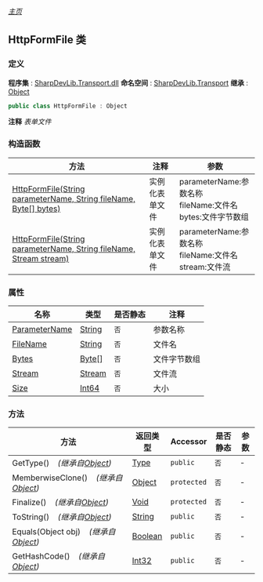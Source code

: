 ###### [主页](./Index.md "主页")
## HttpFormFile 类
### 定义
**程序集** : [SharpDevLib.Transport.dll](./SharpDevLib.Transport.assembly.md "SharpDevLib.Transport.dll")
**命名空间** : [SharpDevLib.Transport](./SharpDevLib.Transport.namespace.md "SharpDevLib.Transport")
**继承** : [Object](https://learn.microsoft.com/en-us/dotnet/api/system.object "Object")
``` csharp
public class HttpFormFile : Object
```
**注释**
*表单文件*

### 构造函数
|方法|注释|参数|
|---|---|---|
|[HttpFormFile(String parameterName, String fileName, Byte[] bytes)](./SharpDevLib.Transport.HttpFormFile.ctor.String.String.Byte.md "HttpFormFile(String parameterName, String fileName, Byte[] bytes)")|实例化表单文件|parameterName:参数名称<br>fileName:文件名<br>bytes:文件字节数组|
|[HttpFormFile(String parameterName, String fileName, Stream stream)](./SharpDevLib.Transport.HttpFormFile.ctor.String.String.Stream.md "HttpFormFile(String parameterName, String fileName, Stream stream)")|实例化表单文件|parameterName:参数名称<br>fileName:文件名<br>stream:文件流|

### 属性
|名称|类型|是否静态|注释|
|---|---|---|---|
|[ParameterName](./SharpDevLib.Transport.HttpFormFile.ParameterName.md "ParameterName")|[String](https://learn.microsoft.com/en-us/dotnet/api/system.string "String")|`否`|参数名称|
|[FileName](./SharpDevLib.Transport.HttpFormFile.FileName.md "FileName")|[String](https://learn.microsoft.com/en-us/dotnet/api/system.string "String")|`否`|文件名|
|[Bytes](./SharpDevLib.Transport.HttpFormFile.Bytes.md "Bytes")|[Byte\[\]](https://learn.microsoft.com/en-us/dotnet/api/system.byte[] "Byte\[\]")|`否`|文件字节数组|
|[Stream](./SharpDevLib.Transport.HttpFormFile.Stream.md "Stream")|[Stream](https://learn.microsoft.com/en-us/dotnet/api/system.io.stream "Stream")|`否`|文件流|
|[Size](./SharpDevLib.Transport.HttpFormFile.Size.md "Size")|[Int64](https://learn.microsoft.com/en-us/dotnet/api/system.int64 "Int64")|`否`|大小|

### 方法
|方法|返回类型|Accessor|是否静态|参数|
|---|---|---|---|---|
|GetType()&nbsp;&nbsp;&nbsp;&nbsp;*(继承自[Object](https://learn.microsoft.com/en-us/dotnet/api/system.object "Object"))*|[Type](https://learn.microsoft.com/en-us/dotnet/api/system.type "Type")|`public`|`否`|-|
|MemberwiseClone()&nbsp;&nbsp;&nbsp;&nbsp;*(继承自[Object](https://learn.microsoft.com/en-us/dotnet/api/system.object "Object"))*|[Object](https://learn.microsoft.com/en-us/dotnet/api/system.object "Object")|`protected`|`否`|-|
|Finalize()&nbsp;&nbsp;&nbsp;&nbsp;*(继承自[Object](https://learn.microsoft.com/en-us/dotnet/api/system.object "Object"))*|[Void](https://learn.microsoft.com/en-us/dotnet/api/system.void "Void")|`protected`|`否`|-|
|ToString()&nbsp;&nbsp;&nbsp;&nbsp;*(继承自[Object](https://learn.microsoft.com/en-us/dotnet/api/system.object "Object"))*|[String](https://learn.microsoft.com/en-us/dotnet/api/system.string "String")|`public`|`否`|-|
|Equals(Object obj)&nbsp;&nbsp;&nbsp;&nbsp;*(继承自[Object](https://learn.microsoft.com/en-us/dotnet/api/system.object "Object"))*|[Boolean](https://learn.microsoft.com/en-us/dotnet/api/system.boolean "Boolean")|`public`|`否`|-|
|GetHashCode()&nbsp;&nbsp;&nbsp;&nbsp;*(继承自[Object](https://learn.microsoft.com/en-us/dotnet/api/system.object "Object"))*|[Int32](https://learn.microsoft.com/en-us/dotnet/api/system.int32 "Int32")|`public`|`否`|-|

